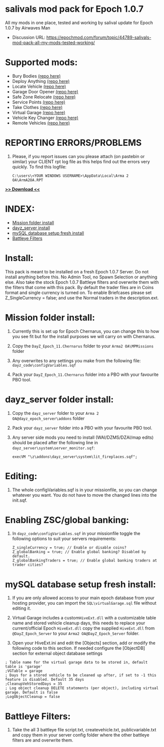 # salivals mod pack for Epoch 1.0.7
All my mods in one place, tested and working by salival update for Epoch 1.0.7 by Airwaves Man

* Discussion URL: https://epochmod.com/forum/topic/44789-salivals-mod-pack-all-my-mods-tested-working/

# Supported mods:

* Bury Bodies [(repo here)](https://github.com/oiad/buryBodies)
* Deploy Anything [(repo here)](https://github.com/oiad/DayZEpochDeployableBike)
* Locate Vehicle [(repo here)](https://github.com/oiad/locateVehicle)
* Garage Door Opener [(repo here)](https://github.com/oiad/garageDoorOpener)
* Safe Zone Relocate [(repo here)](https://github.com/oiad/safeZoneRelocate)
* Service Points [(repo here)](https://github.com/oiad/service_points)
* Take Clothes [(repo here)](https://github.com/oiad/TakeClothes)
* Virtual Garage [(repo here)](https://github.com/oiad/virtualGarage)
* Vehicle Key Changer [(repo here)](https://github.com/oiad/vkc)
* Remote Vehicles [(repo here)](https://github.com/oiad/remoteVehicle)

# REPORTING ERRORS/PROBLEMS

1. Please, if you report issues can you please attach (on pastebin or similar) your CLIENT rpt log file as this helps find out the errors very quickly. To find this logfile:

	```sqf
	C:\users\<YOUR WINDOWS USERNAME>\AppData\Local\Arma 2 OA\ArmA2OA.RPT
	```

**[>> Download <<](https://github.com/oiad/modPack/archive/master.zip)**

# INDEX:

* [Mission folder install](https://github.com/oiad/modPack#mission-folder-install)
* [dayz_server install](https://github.com/oiad/modPack#dayz_server-folder-install)
* [mySQL database setup fresh install](https://github.com/oiad/modPack#mySQL-database-setup-fresh-install)
* [Battleye Filters](https://github.com/oiad/modPack#battleye-filters)
	
# Install:

This pack is meant to be installed on a fresh Epoch 1.0.7 Server. Do not install anything before this. No Admin Tool, no Spawn Selection or anything else. Also take the stock Epoch 1.0.7 Battleye filters and overwrite them with the filters that come with this pack.
By default the trader files are in Coins format and single currency is turned on. To enable Briefcases please set Z_SingleCurrency = false; and use the Normal traders in the description.ext.

# Mission folder install:

1. Currently this is set up for Epoch Chernarus, you can change this to how you see fit but for the install purposes we will carry on with Chernarus.

2. Copy the <code>DayZ_Epoch_11.Chernarus</code> folder to your <code>Arma2 OA\MPMissions</code> folder

3. Any overwrites to any settings you make from the following file: <code>dayz_code\configVariables.sqf</code>

4. Pack your <code>DayZ_Epoch_11.Chernarus</code> folder into a PBO with your favourite PBO tool.

# dayz_server folder install:

1. Copy the <code>dayz_server</code> folder to your <code>Arma 2 OA\@dayz_epoch_server\addons</code> folder

2. Pack your <code>dayz_server</code> folder into a PBO with your favourite PBO tool.

3. Any server side mods you need to install (WAI/DZMS/DZAI/map edits) should be placed after the following line in <code>dayz_server\system\server_monitor.sqf</code>:
	```sqf
	execVM "\z\addons\dayz_server\system\lit_fireplaces.sqf";
	```

# Editing:

1. The whole configVariables.sqf is in your missionfile, so you can change whatever you want. You do not have to move the changed lines into the init.sqf.

# Enabling ZSC/global banking:

1. In <code>dayz_code\configVariables.sqf</code> in your missionfile toggle the following options to suit your servers requirements:
	```sqf
	Z_singleCurrency = true; // Enable or disable coins?
	Z_globalBanking = true; // Enable global banking? Disabled by default.
	Z_globalBankingTraders = true; // Enable global banking traders at trader cities?
	```

# mySQL database setup fresh install:

1. If you are only allowed access to your main epoch database from your hosting provider, you can import the <code>SQL\virtualGarage.sql</code> file without editing it.

2. Virtual Garage includes a custom<code>HiveExt.dll</code> with a customizable table name and stored vehicle cleanup days, this needs to replace your current/official Epoch <code>HiveExt.dll</code> copy the supplied <code>HiveExt.dll</code> from <code>@DayZ_Epoch_Server</code> to your <code>Arma2 OA\@DayZ_Epoch_Server</code> folder.

3. Open your HiveExt.ini and edit the [Objects] section, add or modify the following code to this section. If needed configure the [ObjectDB] section for external object database settings

```
; Table name for the virtual garage data to be stored in, default table is 'garage'
;VGTable = garage
; Days for a stored vehicle to be cleaned up after, if set to -1 this feature is disabled. Default 35 days
;CleanupVehStoredDays = 35
; Log object cleanup DELETE statements (per object), including virtual garage. Default is false
;LogObjectCleanup = false
```

# Battleye Filters:

1. Take the all 3 battleye file script.txt, createvehicle.txt, publicvariable.txt and copy them in your server config folder where the other battleye filters are and overwrite them.

